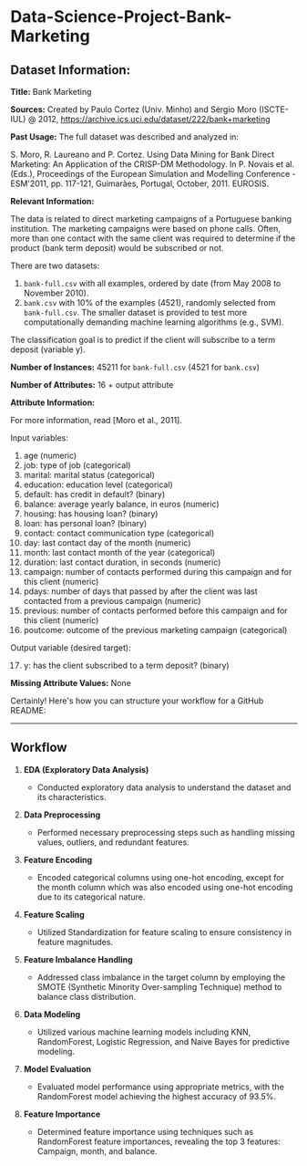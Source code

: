 # Data-Science-Project-Bank-Marketing

## Dataset Information:

**Title:** Bank Marketing

**Sources:** Created by Paulo Cortez (Univ. Minho) and Sérgio Moro (ISCTE-IUL) @ 2012,
            https://archive.ics.uci.edu/dataset/222/bank+marketing

**Past Usage:** The full dataset was described and analyzed in:

S. Moro, R. Laureano and P. Cortez. Using Data Mining for Bank Direct Marketing: An Application of the CRISP-DM Methodology. In P. Novais et al. (Eds.), Proceedings of the European Simulation and Modelling Conference - ESM'2011, pp. 117-121, Guimarães, Portugal, October, 2011. EUROSIS.

**Relevant Information:**

The data is related to direct marketing campaigns of a Portuguese banking institution. The marketing campaigns were based on phone calls. Often, more than one contact with the same client was required to determine if the product (bank term deposit) would be subscribed or not.

There are two datasets:
1. `bank-full.csv` with all examples, ordered by date (from May 2008 to November 2010).
2. `bank.csv` with 10% of the examples (4521), randomly selected from `bank-full.csv`. The smaller dataset is provided to test more computationally demanding machine learning algorithms (e.g., SVM).

The classification goal is to predict if the client will subscribe to a term deposit (variable y).

**Number of Instances:** 45211 for `bank-full.csv` (4521 for `bank.csv`)

**Number of Attributes:** 16 + output attribute

**Attribute Information:**

For more information, read [Moro et al., 2011].

Input variables:
1. age (numeric)
2. job: type of job (categorical)
3. marital: marital status (categorical)
4. education: education level (categorical)
5. default: has credit in default? (binary)
6. balance: average yearly balance, in euros (numeric)
7. housing: has housing loan? (binary)
8. loan: has personal loan? (binary)
9. contact: contact communication type (categorical)
10. day: last contact day of the month (numeric)
11. month: last contact month of the year (categorical)
12. duration: last contact duration, in seconds (numeric)
13. campaign: number of contacts performed during this campaign and for this client (numeric)
14. pdays: number of days that passed by after the client was last contacted from a previous campaign (numeric)
15. previous: number of contacts performed before this campaign and for this client (numeric)
16. poutcome: outcome of the previous marketing campaign (categorical)


Output variable (desired target):

17. y: has the client subscribed to a term deposit? (binary)

**Missing Attribute Values:** None


Certainly! Here's how you can structure your workflow for a GitHub README:

---

## Workflow

1. **EDA (Exploratory Data Analysis)**
   - Conducted exploratory data analysis to understand the dataset and its characteristics.

2. **Data Preprocessing**
   - Performed necessary preprocessing steps such as handling missing values, outliers, and redundant features.

3. **Feature Encoding**
   - Encoded categorical columns using one-hot encoding, except for the month column which was also encoded using one-hot encoding due to its categorical nature.

4. **Feature Scaling**
   - Utilized Standardization for feature scaling to ensure consistency in feature magnitudes.

5. **Feature Imbalance Handling**
   - Addressed class imbalance in the target column by employing the SMOTE (Synthetic Minority Over-sampling Technique) method to balance class distribution.

6. **Data Modeling**
   - Utilized various machine learning models including KNN, RandomForest, Logistic Regression, and Naive Bayes for predictive modeling.

7. **Model Evaluation**
   - Evaluated model performance using appropriate metrics, with the RandomForest model achieving the highest accuracy of 93.5%.

8. **Feature Importance**
   - Determined feature importance using techniques such as RandomForest feature importances, revealing the top 3 features: Campaign, month, and balance.
